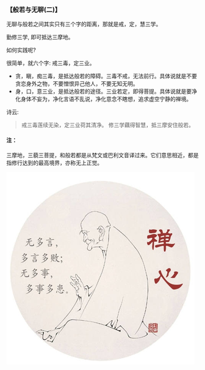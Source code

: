 ### 【般若与无聊(二)】

无聊与般若之间其实只有三个字的距离，那就是戒，定，慧三学。

勤修三学, 即可抵达三摩地。

如何实践呢?

很简单，就六个字: 戒三毒，定三业。

- 贪，瞋，痴三毒，是抵达般若的障碍。三毒不戒，无法前行。具体说就是不要贪恋身外之物，不要憎恨异己他人，不要无知无明。
- 身，口，意三业，是抵达般若的途径。三业若定，即得菩提。具体说就是要净化身体不妄为，净化言语不乱说，净化意念不瞎想，追求虚空宁静的禅境。 

诗云:

>戒三毒莲续无染，定三业荷其清净。
>修三学藕得智慧，抵三摩安住般若。

#### 注：
三摩地，三藐三菩提，和般若都是从梵文或巴利文音译过来。它们意思相近，都是指修行达到的最高境界，亦称无上正觉。

![](26.jpg)
